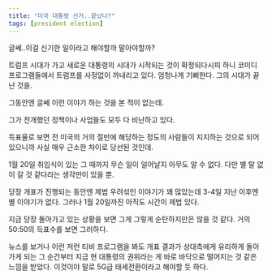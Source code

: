 ```yaml
---
title: "미국 대통령 선거..끝났나?"
tags: [president election]
---
```


글쎄..이걸 신기한 일이라고 해야할까 말아야할까?

트럼프 시대가 가고 새로운 대통령의 시대가 시작되는 것이 확정되다시피 하니 코미디 프로그램들에서 트럼프를 사정없이 까내리고 있다. 엄청나게 기뻐한다. 그의 시대가 끝난 것을.

그동안엔 글쎄 이런 이야기 하는 것을 본 적이 없는데.

그가 전개했던 정책이나 사업들도 모두 다 비난하고 있다.

득표율로 보면 전 미국의 거의 절반에 해당하는 정도의 사람들이 지지하는 것으로 되어있으니까 사실 매우 근소한 차이로 당선된 것인데.

1월 20일 취임식이 있는 그 때까지 무슨 일이 일어날지 아무도 알 수 없다. 다만 별 탈 없이 갈 것 같다라는 생각만이 있을 뿐. 

당장 개표가 진행되는 동안엔 제법 우려섞인 이야기가 꽤 많았는데 3-4일 지난 이후엔 별 이야기가 없다. 그러나 1월 20일까진 아직도 시간이 제법 있다. 

지금 당장 돌아가고 있는 상황을 보면 그게 그렇게 순탄하지만은 않을 것 같다. 거의 50:50의 득표수를 보면 그러하다. 

뉴스를 보거나 이런 저런 티비 프로그램을 봐도 개표 결과가 상대측에게 유리하게 돌아가게 되는 그 순간부터 지금 현 대통령의 권위라는 게 바로 바닥으로 떨어지는 것 같은 느낌을 받았다. 이것이야 말로 5G급 태세전환이라고 해야할 듯 하다. 